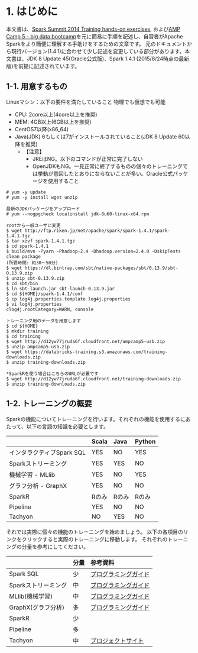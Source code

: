 # 1. はじめに


本文書は、[Spark Summit 2014 Training hands-on exercises](https://databricks-training.s3.amazonaws.com/index.html), および[AMP Camp 5 - big data bootcamp](http://ampcamp.berkeley.edu/5/)を元に簡易に手順を記述し、自習者がApache Sparkをより簡便に理解する手助けをするための文章です。
元のドキュメントから現行バージョン(1.4.1)に合わせて少し記述を変更している部分があります。本文書は、JDK 8 Update 45(Oracle公式版)、Spark 1.4.1 (2015/8/24時点の最新版)を前提に記述されています。

## 1-1. 用意するもの


Linuxマシン：以下の要件を満たしていること
物理でも仮想でも可能

- CPU: 2core以上(4core以上を推奨)
- MEM: 4GB以上(6GB以上を推奨)
- CentOS7以降(x86_64)
- Java(JDK) 6もしくは7がインストールされていること(JDK 8 Update 60以降を推奨)
   - 【注意】
     - JREはNG。以下のコマンドが正常に完了しない
     - OpenJDKもNG。一見正常に終了するものの個々のトレーニングでは挙動が意図したとおりにならないことが多い。Oracle公式パッケージを使用すること

```
# yum -y update
# yum -y install wget unzip

最新のJDKパッケージをアップロード
# yum --nogpgcheck localinstall jdk-8u60-linux-x64.rpm

rootから一般ユーザに変更
$ wget http://ftp.riken.jp/net/apache/spark/spark-1.4.1/spark-1.4.1.tgz
$ tar xzvf spark-1.4.1.tgz
$ cd spark-1.4.1
$ build/mvn -Pyarn -Phadoop-2.4 -Dhadoop.version=2.4.0 -DskipTests clean package
(所要時間: 約30～50分)
$ wget https://dl.bintray.com/sbt/native-packages/sbt/0.13.9/sbt-0.13.9.zip
$ unzip sbt-0.13.9.zip
$ cd sbt/bin
$ ln sbt-launch.jar sbt-launch-0.13.9.jar
$ cd ${HOME}/spark-1.4.1/conf
$ cp log4j.properties.template log4j.properties
$ vi log4j.properties
clog4j.rootCategory=WARN, console

トレーニング用のデータを用意します
$ cd ${HOME}
$ mkdir training
$ cd training
$ wget http://d12yw77jruda6f.cloudfront.net/ampcamp5-usb.zip
$ unzip ampcamp5-usb.zip
$ wget https://databricks-training.s3.amazonaws.com/training-downloads.zip
$ unzip training-downloads.zip

*SparkRを使う場合はこちらのURLが必要です
$ wget http://d12yw77jruda6f.cloudfront.net/training-downloads.zip 
$ unzip training-downloads.zip
```

## 1-2. トレーニングの概要
Sparkの機能についてトレーニングを行います。それぞれの機能を使用するにあたって、以下の言語の知識を必要とします。

|                           |Scala     |Java      |Python     |
|:--------------------------|:---------|:---------|:----------|
|インタラクティブSpark SQL  |YES       |NO        |YES        |
|Sparkストリーミング        |YES       |YES       |NO         |
|機械学習 - MLlib           |YES       |NO        |YES        |
|グラフ分析 - GraphX        |YES       |NO        |NO         |
|SparkR                     |Rのみ     |Rのみ     |Rのみ      |
|Pipeline                   |YES       |NO        |NO         |
|Tachyon                    |NO        |YES       |NO         |

それでは実際に個々の機能のトレーニングを始めましょう。
以下の各項目のリンクをクリックすると実際のトレーニングに移動します。
それぞれのトレーニングの分量を参考にしてください。



|                    |分量    |参考資料                                                                                    |
|:-------------------|:-------|:-------------------------------------------------------------------------------------------|
|Spark SQL           |少      |[プログラミングガイド](http://spark.apache.org/docs/latest/sql-programming-guide.html)      |
|Sparkストリーミング |中      |[プログラミングガイド](http://spark.apache.org/docs/latest/streaming-programming-guide.html)|
|MLlib(機械学習)     |中      |[プログラミングガイド](http://spark.apache.org/docs/latest/mllib-guide.html)                |
|GraphX(グラフ分析)  |多      |[プログラミングガイド](http://spark.apache.org/docs/latest/sql-programming-guide.html)      |
|SparkR              |少      |                                                                                            |
|Pipeline            |多      |                                                                                            |
|Tachyon             |中      |[プロジェクトサイト](http://tachyon-project.org/)                                           |
